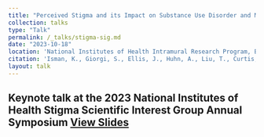```yaml
---
title: "Perceived Stigma and its Impact on Substance Use Disorder and Mental Health"
collection: talks
type: "Talk"
permalink: /_talks/stigma-sig.md
date: "2023-10-18"
location: 'National Institutes of Health Intramural Research Program, Bethesda, Maryland'
citation: 'Isman, K., Giorgi, S., Ellis, J., Huhn, A., Liu, T., Curtis, B. (2023). &quot;Perceived Stigma and its Impact on Substance Use Disorder and Mental Health&quot; <i>2023 National Institutes of Health Stigma Scientific Interest Group Annual Symposium</i>.'
layout: talk
---
```


Keynote talk at the 2023 National Institutes of Health Stigma Scientific Interest Group Annual Symposium 
[View Slides](../files/stigma-sig.pdf)
---
